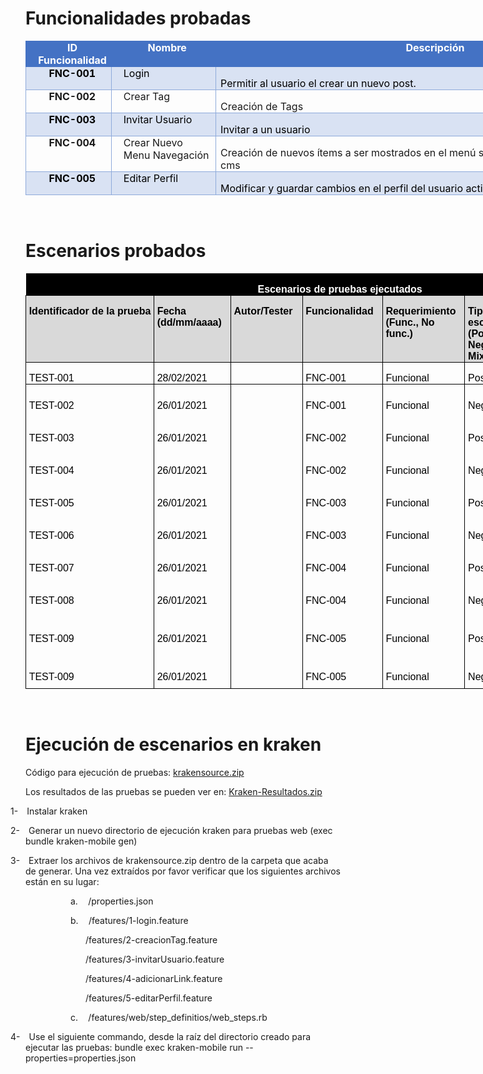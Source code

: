<h1>Funcionalidades probadas</h1>

<table class=MsoTable15Grid4Accent1 border=1 cellspacing=0 cellpadding=0
 width=996 style='width:746.75pt;border-collapse:collapse;border:none'>
 <tr>
  <td width=120 valign=top style='width:89.9pt;border:solid #4472C4 1.0pt;
  border-right:none;background:#4472C4;padding:0in 5.4pt 0in 5.4pt'>
  <p class=MsoNormal align=center style='margin-top:0in;margin-right:0in;
  margin-bottom:0in;margin-left:9.0pt;text-align:center;line-height:normal'><b><span
  style='color:white'>ID Funcionalidad</span></b></p>
  </td>
  <td width=156 valign=top style='width:116.85pt;border-top:solid #4472C4 1.0pt;
  border-left:none;border-bottom:solid #4472C4 1.0pt;border-right:none;
  background:#4472C4;padding:0in 5.4pt 0in 5.4pt'>
  <p class=MsoNormal align=center style='margin-top:0in;margin-right:0in;
  margin-bottom:0in;margin-left:9.0pt;text-align:center;line-height:normal'><b><span
  style='color:white'>Nombre</span></b></p>
  </td>
  <td width=720 valign=top style='width:7.5in;border:solid #4472C4 1.0pt;
  border-left:none;background:#4472C4;padding:0in 5.4pt 0in 5.4pt'>
  <p class=MsoNormal align=center style='margin-top:0in;margin-right:0in;
  margin-bottom:0in;margin-left:9.0pt;text-align:center;line-height:normal'><b><span
  style='color:white'>Descripción</span></b></p>
  </td>
 </tr>
 <tr>
  <td width=120 valign=top style='width:89.9pt;border:solid #8EAADB 1.0pt;
  border-top:none;background:#D9E2F3;padding:0in 5.4pt 0in 5.4pt'>
  <p class=MsoNormal align=center style='margin-top:0in;margin-right:0in;
  margin-bottom:0in;margin-left:9.0pt;text-align:center;line-height:normal'><b><span
  style='color:black'>FNC-001</span></b></p>
  </td>
  <td width=156 valign=top style='width:116.85pt;border-top:none;border-left:
  none;border-bottom:solid #8EAADB 1.0pt;border-right:solid #8EAADB 1.0pt;
  background:#D9E2F3;padding:0in 5.4pt 0in 5.4pt'>
  <p class=MsoNormal style='margin-top:0in;margin-right:0in;margin-bottom:0in;
  margin-left:9.0pt;line-height:normal'><span style='color:black'>Login</span></p>
  </td>
  <td width=720 valign=top style='width:7.5in;border-top:none;border-left:none;
  border-bottom:solid #8EAADB 1.0pt;border-right:solid #8EAADB 1.0pt;
  background:#D9E2F3;padding:0in 5.4pt 0in 5.4pt'>
  <p class=MsoNormal style='margin-bottom:0in;line-height:normal'><span
  style='color:black'>Permitir al usuario el crear un nuevo post.</span></p>
  </td>
 </tr>
 <tr>
  <td width=120 valign=top style='width:89.9pt;border:solid #8EAADB 1.0pt;
  border-top:none;padding:0in 5.4pt 0in 5.4pt'>
  <p class=MsoNormal align=center style='margin-top:0in;margin-right:0in;
  margin-bottom:0in;margin-left:9.0pt;text-align:center;line-height:normal'><b>FNC-002</b></p>
  </td>
  <td width=156 valign=top style='width:116.85pt;border-top:none;border-left:
  none;border-bottom:solid #8EAADB 1.0pt;border-right:solid #8EAADB 1.0pt;
  padding:0in 5.4pt 0in 5.4pt'>
  <p class=MsoNormal style='margin-top:0in;margin-right:0in;margin-bottom:0in;
  margin-left:9.0pt;line-height:normal'>Crear Tag</p>
  </td>
  <td width=720 valign=top style='width:7.5in;border-top:none;border-left:none;
  border-bottom:solid #8EAADB 1.0pt;border-right:solid #8EAADB 1.0pt;
  padding:0in 5.4pt 0in 5.4pt'>
  <p class=MsoNormal style='margin-bottom:0in;line-height:normal'>Creación de
  Tags</p>
  </td>
 </tr>
 <tr>
  <td width=120 valign=top style='width:89.9pt;border:solid #8EAADB 1.0pt;
  border-top:none;background:#D9E2F3;padding:0in 5.4pt 0in 5.4pt'>
  <p class=MsoNormal align=center style='margin-top:0in;margin-right:0in;
  margin-bottom:0in;margin-left:9.0pt;text-align:center;line-height:normal'><b><span
  style='color:black'>FNC-003</span></b></p>
  </td>
  <td width=156 valign=top style='width:116.85pt;border-top:none;border-left:
  none;border-bottom:solid #8EAADB 1.0pt;border-right:solid #8EAADB 1.0pt;
  background:#D9E2F3;padding:0in 5.4pt 0in 5.4pt'>
  <p class=MsoNormal style='margin-top:0in;margin-right:0in;margin-bottom:0in;
  margin-left:9.0pt;line-height:normal'><span style='color:black'>Invitar
  Usuario</span></p>
  </td>
  <td width=720 valign=top style='width:7.5in;border-top:none;border-left:none;
  border-bottom:solid #8EAADB 1.0pt;border-right:solid #8EAADB 1.0pt;
  background:#D9E2F3;padding:0in 5.4pt 0in 5.4pt'>
  <p class=MsoNormal style='margin-bottom:0in;line-height:normal'><span
  style='color:black'>Invitar a un usuario</span></p>
  </td>
 </tr>
 <tr>
  <td width=120 valign=top style='width:89.9pt;border:solid #8EAADB 1.0pt;
  border-top:none;padding:0in 5.4pt 0in 5.4pt'>
  <p class=MsoNormal align=center style='margin-top:0in;margin-right:0in;
  margin-bottom:0in;margin-left:9.0pt;text-align:center;line-height:normal'><b>FNC-004</b></p>
  </td>
  <td width=156 valign=top style='width:116.85pt;border-top:none;border-left:
  none;border-bottom:solid #8EAADB 1.0pt;border-right:solid #8EAADB 1.0pt;
  padding:0in 5.4pt 0in 5.4pt'>
  <p class=MsoNormal style='margin-top:0in;margin-right:0in;margin-bottom:0in;
  margin-left:9.0pt;line-height:normal'>Crear Nuevo Menu Navegación</p>
  </td>
  <td width=720 valign=top style='width:7.5in;border-top:none;border-left:none;
  border-bottom:solid #8EAADB 1.0pt;border-right:solid #8EAADB 1.0pt;
  padding:0in 5.4pt 0in 5.4pt'>
  <p class=MsoNormal style='margin-bottom:0in;line-height:normal'>Creación de
  nuevos ítems a ser mostrados en el menú superior de la parte visible del cms</p>
  </td>
 </tr>
 <tr>
  <td width=120 valign=top style='width:89.9pt;border:solid #8EAADB 1.0pt;
  border-top:none;background:#D9E2F3;padding:0in 5.4pt 0in 5.4pt'>
  <p class=MsoNormal align=center style='margin-top:0in;margin-right:0in;
  margin-bottom:0in;margin-left:9.0pt;text-align:center;line-height:normal'><b><span
  style='color:black'>FNC-005</span></b></p>
  </td>
  <td width=156 valign=top style='width:116.85pt;border-top:none;border-left:
  none;border-bottom:solid #8EAADB 1.0pt;border-right:solid #8EAADB 1.0pt;
  background:#D9E2F3;padding:0in 5.4pt 0in 5.4pt'>
  <p class=MsoNormal style='margin-top:0in;margin-right:0in;margin-bottom:0in;
  margin-left:9.0pt;line-height:normal'><span style='color:black'>Editar Perfil</span></p>
  </td>
  <td width=720 valign=top style='width:7.5in;border-top:none;border-left:none;
  border-bottom:solid #8EAADB 1.0pt;border-right:solid #8EAADB 1.0pt;
  background:#D9E2F3;padding:0in 5.4pt 0in 5.4pt'>
  <p class=MsoNormal style='margin-bottom:0in;line-height:normal'><span
  style='color:black'>Modificar y guardar cambios en el perfil del usuario
  activo</span></p>
  </td>
 </tr>
</table>

<p class=MsoNormal>&nbsp;</p>

<h1>Escenarios probados</h1>

<table class=MsoNormalTable border=0 cellspacing=0 cellpadding=0 width=996
 style='width:747.0pt;border-collapse:collapse'>
 <tr style='height:21.35pt'>
  <td width=996 nowrap colspan=7 valign=top style='width:747.0pt;background:
  black;padding:0in 3.5pt 0in 3.5pt;height:21.35pt'>
  <p class=MsoNormal align=center style='margin-bottom:0in;text-align:center;
  line-height:normal'><b><span style='font-size:12.0pt;font-family:"Arial",sans-serif;
  color:white'>Escenarios de pruebas ejecutados</span></b></p>
  </td>
 </tr>
 <tr style='height:.75in'>
  <td width=105 nowrap valign=top style='width:79.05pt;border:solid windowtext 1.0pt;
  background:#D9D9D9;padding:0in 3.5pt 0in 3.5pt;height:.75in'>
  <p class=MsoNormal style='margin-bottom:0in;line-height:normal'><b><span
  style='font-size:12.0pt;font-family:"Arial",sans-serif;color:black'>Identificador
  de la prueba</span></b></p>
  </td>
  <td width=113 valign=top style='width:84.4pt;border:solid windowtext 1.0pt;
  border-left:none;background:#D9D9D9;padding:0in 3.5pt 0in 3.5pt;height:.75in'>
  <p class=MsoNormal style='margin-bottom:0in;line-height:normal'><b><span
  style='font-size:12.0pt;font-family:"Arial",sans-serif;color:black'>Fecha <br>
  (dd/mm/aaaa)</span></b></p>
  </td>
  <td width=104 nowrap valign=top style='width:78.35pt;border:solid windowtext 1.0pt;
  border-left:none;background:#D9D9D9;padding:0in 3.5pt 0in 3.5pt;height:.75in'>
  <p class=MsoNormal style='margin-bottom:0in;line-height:normal'><b><span
  style='font-size:12.0pt;font-family:"Arial",sans-serif;color:black'>Autor/Tester</span></b></p>
  </td>
  <td width=118 nowrap valign=top style='width:88.35pt;border:solid windowtext 1.0pt;
  border-left:none;background:#D9D9D9;padding:0in 3.5pt 0in 3.5pt;height:.75in'>
  <p class=MsoNormal style='margin-bottom:0in;line-height:normal'><b><span
  style='font-size:12.0pt;font-family:"Arial",sans-serif;color:black'>Funcionalidad</span></b></p>
  </td>
  <td width=121 valign=top style='width:91.05pt;border:solid windowtext 1.0pt;
  border-left:none;background:#D9D9D9;padding:0in 3.5pt 0in 3.5pt;height:.75in'>
  <p class=MsoNormal style='margin-bottom:0in;line-height:normal'><b><span
  style='font-size:12.0pt;font-family:"Arial",sans-serif;color:black'>Requerimiento<br>
  (Func., No func.)</span></b></p>
  </td>
  <td width=84 valign=top style='width:63.05pt;border:solid windowtext 1.0pt;
  border-left:none;background:#D9D9D9;padding:0in 3.5pt 0in 3.5pt;height:.75in'>
  <p class=MsoNormal style='margin-bottom:0in;line-height:normal'><b><span
  style='font-size:12.0pt;font-family:"Arial",sans-serif;color:black'>Tipo de
  escenario<br>
  (Positivo, Negativo, Mix)</span></b></p>
  </td>
  <td width=350 valign=top style='width:262.75pt;border:solid windowtext 1.0pt;
  border-left:none;background:#D9D9D9;padding:0in 3.5pt 0in 3.5pt;height:.75in'>
  <p class=MsoNormal style='margin-bottom:0in;line-height:normal'><b><span
  style='font-size:12.0pt;font-family:"Arial",sans-serif;color:black'>Nombre
  del escenario</span></b></p>
  </td>
 </tr>
 <tr style='height:13.5pt'>
  <td width=105 nowrap style='width:79.05pt;border:solid windowtext 1.0pt;
  border-top:none;padding:0in 3.5pt 0in 3.5pt;height:13.5pt'>
  <p class=MsoNormal style='margin-bottom:0in;line-height:normal'><span
  style='font-size:12.0pt;font-family:"Arial",sans-serif;color:black'>TEST-001</span></p>
  </td>
  <td width=113 nowrap style='width:84.4pt;border-top:none;border-left:none;
  border-bottom:solid windowtext 1.0pt;border-right:solid windowtext 1.0pt;
  padding:0in 3.5pt 0in 3.5pt;height:13.5pt'>
  <p class=MsoNormal style='margin-bottom:0in;line-height:normal'><span
  style='font-size:12.0pt;font-family:"Arial",sans-serif;color:black'>28/02/2021</span></p>
  </td>
  <td width=104 nowrap style='width:78.35pt;border-top:none;border-left:none;
  border-bottom:solid windowtext 1.0pt;border-right:solid windowtext 1.0pt;
  padding:0in 3.5pt 0in 3.5pt;height:13.5pt'>
  <p class=MsoNormal style='margin-bottom:0in;line-height:normal'><span
  style='font-size:12.0pt;font-family:"Arial",sans-serif;color:black'></span></p>
  </td>
  <td width=118 nowrap style='width:88.35pt;border-top:none;border-left:none;
  border-bottom:solid windowtext 1.0pt;border-right:solid windowtext 1.0pt;
  padding:0in 3.5pt 0in 3.5pt;height:13.5pt'>
  <p class=MsoNormal style='margin-bottom:0in;line-height:normal'><span
  style='font-size:12.0pt;font-family:"Arial",sans-serif;color:black'>FNC-001</span></p>
  </td>
  <td width=121 nowrap style='width:91.05pt;border-top:none;border-left:none;
  border-bottom:solid windowtext 1.0pt;border-right:solid windowtext 1.0pt;
  padding:0in 3.5pt 0in 3.5pt;height:13.5pt'>
  <p class=MsoNormal style='margin-bottom:0in;line-height:normal'><span
  style='font-size:12.0pt;font-family:"Arial",sans-serif;color:black'>Funcional</span></p>
  </td>
  <td width=84 nowrap style='width:63.05pt;border-top:none;border-left:none;
  border-bottom:solid windowtext 1.0pt;border-right:solid windowtext 1.0pt;
  padding:0in 3.5pt 0in 3.5pt;height:13.5pt'>
  <p class=MsoNormal style='margin-bottom:0in;line-height:normal'><span
  style='font-size:12.0pt;font-family:"Arial",sans-serif;color:black'>Positivo</span></p>
  </td>
  <td width=350 style='width:262.75pt;border-top:none;border-left:none;
  border-bottom:solid windowtext 1.0pt;border-right:solid windowtext 1.0pt;
  padding:0in 3.5pt 0in 3.5pt;height:13.5pt'>
  <p class=MsoNormal style='margin-bottom:0in;line-height:normal'><span
  style='font-size:12.0pt;font-family:"Arial",sans-serif;color:black'>Autenticación
  correcta</span></p>
  </td>
 </tr>
 <tr style='height:13.5pt'>
  <td width=105 nowrap style='width:79.05pt;border-top:none;border-left:solid windowtext 1.0pt;
  border-bottom:none;border-right:solid windowtext 1.0pt;padding:0in 3.5pt 0in 3.5pt;
  height:13.5pt'>
  <p class=MsoNormal style='margin-bottom:0in;line-height:normal'><span
  style='font-size:12.0pt;font-family:"Arial",sans-serif;color:black'>TEST-002</span></p>
  </td>
  <td width=113 nowrap style='width:84.4pt;border:none;border-right:solid windowtext 1.0pt;
  padding:0in 3.5pt 0in 3.5pt;height:13.5pt'>
  <p class=MsoNormal style='margin-bottom:0in;line-height:normal'><span
  style='font-size:12.0pt;font-family:"Arial",sans-serif;color:black'>26/01/2021</span></p>
  </td>
  <td width=104 nowrap style='width:78.35pt;border:none;border-right:solid windowtext 1.0pt;
  padding:0in 3.5pt 0in 3.5pt;height:13.5pt'>
  <p class=MsoNormal style='margin-bottom:0in;line-height:normal'><span
  style='font-size:12.0pt;font-family:"Arial",sans-serif;color:black'>&nbsp;</span></p>
  </td>
  <td width=118 nowrap style='width:88.35pt;border:none;border-right:solid windowtext 1.0pt;
  padding:0in 3.5pt 0in 3.5pt;height:13.5pt'>
  <p class=MsoNormal style='margin-bottom:0in;line-height:normal'><span
  style='font-size:12.0pt;font-family:"Arial",sans-serif;color:black'>FNC-001</span></p>
  </td>
  <td width=121 nowrap style='width:91.05pt;border:none;border-right:solid windowtext 1.0pt;
  padding:0in 3.5pt 0in 3.5pt;height:13.5pt'>
  <p class=MsoNormal style='margin-bottom:0in;line-height:normal'><span
  style='font-size:12.0pt;font-family:"Arial",sans-serif;color:black'>Funcional</span></p>
  </td>
  <td width=84 nowrap style='width:63.05pt;border:none;border-right:solid windowtext 1.0pt;
  padding:0in 3.5pt 0in 3.5pt;height:13.5pt'>
  <p class=MsoNormal style='margin-bottom:0in;line-height:normal'><span
  style='font-size:12.0pt;font-family:"Arial",sans-serif;color:black'>Negativo</span></p>
  </td>
  <td width=350 style='width:262.75pt;border:none;border-right:solid windowtext 1.0pt;
  padding:0in 3.5pt 0in 3.5pt;height:13.5pt'>
  <p class=MsoNormal style='margin-bottom:0in;line-height:normal'><span
  style='font-size:12.0pt;font-family:"Arial",sans-serif;color:black'>Autenticación
  con password incorrecto</span></p>
  </td>
 </tr>
 <tr style='height:13.5pt'>
  <td width=105 nowrap style='width:79.05pt;border-top:none;border-left:solid windowtext 1.0pt;
  border-bottom:none;border-right:solid windowtext 1.0pt;padding:0in 3.5pt 0in 3.5pt;
  height:13.5pt'>
  <p class=MsoNormal style='margin-bottom:0in;line-height:normal'><span
  style='font-size:12.0pt;font-family:"Arial",sans-serif;color:black'>TEST-003</span></p>
  </td>
  <td width=113 nowrap style='width:84.4pt;border:none;border-right:solid windowtext 1.0pt;
  padding:0in 3.5pt 0in 3.5pt;height:13.5pt'>
  <p class=MsoNormal style='margin-bottom:0in;line-height:normal'><span
  style='font-size:12.0pt;font-family:"Arial",sans-serif;color:black'>26/01/2021</span></p>
  </td>
  <td width=104 nowrap style='width:78.35pt;border:none;border-right:solid windowtext 1.0pt;
  padding:0in 3.5pt 0in 3.5pt;height:13.5pt'>
  <p class=MsoNormal style='margin-bottom:0in;line-height:normal'><span
  style='font-size:12.0pt;font-family:"Arial",sans-serif;color:black'>&nbsp;</span></p>
  </td>
  <td width=118 nowrap style='width:88.35pt;border:none;border-right:solid windowtext 1.0pt;
  padding:0in 3.5pt 0in 3.5pt;height:13.5pt'>
  <p class=MsoNormal style='margin-bottom:0in;line-height:normal'><span
  style='font-size:12.0pt;font-family:"Arial",sans-serif;color:black'>FNC-002</span></p>
  </td>
  <td width=121 nowrap style='width:91.05pt;border:none;border-right:solid windowtext 1.0pt;
  padding:0in 3.5pt 0in 3.5pt;height:13.5pt'>
  <p class=MsoNormal style='margin-bottom:0in;line-height:normal'><span
  style='font-size:12.0pt;font-family:"Arial",sans-serif;color:black'>Funcional</span></p>
  </td>
  <td width=84 nowrap style='width:63.05pt;border:none;border-right:solid windowtext 1.0pt;
  padding:0in 3.5pt 0in 3.5pt;height:13.5pt'>
  <p class=MsoNormal style='margin-bottom:0in;line-height:normal'><span
  style='font-size:12.0pt;font-family:"Arial",sans-serif;color:black'>Positivo</span></p>
  </td>
  <td width=350 style='width:262.75pt;border:none;border-right:solid windowtext 1.0pt;
  padding:0in 3.5pt 0in 3.5pt;height:13.5pt'>
  <p class=MsoNormal style='margin-bottom:0in;line-height:normal'><span
  style='font-size:12.0pt;font-family:"Arial",sans-serif;color:black'>Creación
  de tags con toda la información requerida</span></p>
  </td>
 </tr>
 <tr style='height:13.5pt'>
  <td width=105 nowrap style='width:79.05pt;border-top:none;border-left:solid windowtext 1.0pt;
  border-bottom:none;border-right:solid windowtext 1.0pt;padding:0in 3.5pt 0in 3.5pt;
  height:13.5pt'>
  <p class=MsoNormal style='margin-bottom:0in;line-height:normal'><span
  style='font-size:12.0pt;font-family:"Arial",sans-serif;color:black'>TEST-004</span></p>
  </td>
  <td width=113 nowrap style='width:84.4pt;border:none;border-right:solid windowtext 1.0pt;
  padding:0in 3.5pt 0in 3.5pt;height:13.5pt'>
  <p class=MsoNormal style='margin-bottom:0in;line-height:normal'><span
  style='font-size:12.0pt;font-family:"Arial",sans-serif;color:black'>26/01/2021</span></p>
  </td>
  <td width=104 nowrap style='width:78.35pt;border:none;border-right:solid windowtext 1.0pt;
  padding:0in 3.5pt 0in 3.5pt;height:13.5pt'>
  <p class=MsoNormal style='margin-bottom:0in;line-height:normal'><span
  style='font-size:12.0pt;font-family:"Arial",sans-serif;color:black'>&nbsp;</span></p>
  </td>
  <td width=118 nowrap style='width:88.35pt;border:none;border-right:solid windowtext 1.0pt;
  padding:0in 3.5pt 0in 3.5pt;height:13.5pt'>
  <p class=MsoNormal style='margin-bottom:0in;line-height:normal'><span
  style='font-size:12.0pt;font-family:"Arial",sans-serif;color:black'>FNC-002</span></p>
  </td>
  <td width=121 nowrap style='width:91.05pt;border:none;border-right:solid windowtext 1.0pt;
  padding:0in 3.5pt 0in 3.5pt;height:13.5pt'>
  <p class=MsoNormal style='margin-bottom:0in;line-height:normal'><span
  style='font-size:12.0pt;font-family:"Arial",sans-serif;color:black'>Funcional</span></p>
  </td>
  <td width=84 nowrap style='width:63.05pt;border:none;border-right:solid windowtext 1.0pt;
  padding:0in 3.5pt 0in 3.5pt;height:13.5pt'>
  <p class=MsoNormal style='margin-bottom:0in;line-height:normal'><span
  style='font-size:12.0pt;font-family:"Arial",sans-serif;color:black'>Negativo</span></p>
  </td>
  <td width=350 style='width:262.75pt;border:none;border-right:solid windowtext 1.0pt;
  padding:0in 3.5pt 0in 3.5pt;height:13.5pt'>
  <p class=MsoNormal style='margin-bottom:0in;line-height:normal'><span
  style='font-size:12.0pt;font-family:"Arial",sans-serif;color:black'>Creación
  de tags sin nombre</span></p>
  </td>
 </tr>
 <tr style='height:13.5pt'>
  <td width=105 nowrap style='width:79.05pt;border-top:none;border-left:solid windowtext 1.0pt;
  border-bottom:none;border-right:solid windowtext 1.0pt;padding:0in 3.5pt 0in 3.5pt;
  height:13.5pt'>
  <p class=MsoNormal style='margin-bottom:0in;line-height:normal'><span
  style='font-size:12.0pt;font-family:"Arial",sans-serif;color:black'>TEST-005</span></p>
  </td>
  <td width=113 nowrap style='width:84.4pt;border:none;border-right:solid windowtext 1.0pt;
  padding:0in 3.5pt 0in 3.5pt;height:13.5pt'>
  <p class=MsoNormal style='margin-bottom:0in;line-height:normal'><span
  style='font-size:12.0pt;font-family:"Arial",sans-serif;color:black'>26/01/2021</span></p>
  </td>
  <td width=104 nowrap style='width:78.35pt;border:none;border-right:solid windowtext 1.0pt;
  padding:0in 3.5pt 0in 3.5pt;height:13.5pt'>
  <p class=MsoNormal style='margin-bottom:0in;line-height:normal'><span
  style='font-size:12.0pt;font-family:"Arial",sans-serif;color:black'>&nbsp;</span></p>
  </td>
  <td width=118 nowrap style='width:88.35pt;border:none;border-right:solid windowtext 1.0pt;
  padding:0in 3.5pt 0in 3.5pt;height:13.5pt'>
  <p class=MsoNormal style='margin-bottom:0in;line-height:normal'><span
  style='font-size:12.0pt;font-family:"Arial",sans-serif;color:black'>FNC-003</span></p>
  </td>
  <td width=121 nowrap style='width:91.05pt;border:none;border-right:solid windowtext 1.0pt;
  padding:0in 3.5pt 0in 3.5pt;height:13.5pt'>
  <p class=MsoNormal style='margin-bottom:0in;line-height:normal'><span
  style='font-size:12.0pt;font-family:"Arial",sans-serif;color:black'>Funcional</span></p>
  </td>
  <td width=84 nowrap style='width:63.05pt;border:none;border-right:solid windowtext 1.0pt;
  padding:0in 3.5pt 0in 3.5pt;height:13.5pt'>
  <p class=MsoNormal style='margin-bottom:0in;line-height:normal'><span
  style='font-size:12.0pt;font-family:"Arial",sans-serif;color:black'>Positivo</span></p>
  </td>
  <td width=350 style='width:262.75pt;border:none;border-right:solid windowtext 1.0pt;
  padding:0in 3.5pt 0in 3.5pt;height:13.5pt'>
  <p class=MsoNormal style='margin-bottom:0in;line-height:normal'><span
  style='font-size:12.0pt;font-family:"Arial",sans-serif;color:black'>Invitar a
  un usuario con email valido</span></p>
  </td>
 </tr>
 <tr style='height:13.5pt'>
  <td width=105 nowrap style='width:79.05pt;border-top:none;border-left:solid windowtext 1.0pt;
  border-bottom:none;border-right:solid windowtext 1.0pt;padding:0in 3.5pt 0in 3.5pt;
  height:13.5pt'>
  <p class=MsoNormal style='margin-bottom:0in;line-height:normal'><span
  style='font-size:12.0pt;font-family:"Arial",sans-serif;color:black'>TEST-006</span></p>
  </td>
  <td width=113 nowrap style='width:84.4pt;border:none;border-right:solid windowtext 1.0pt;
  padding:0in 3.5pt 0in 3.5pt;height:13.5pt'>
  <p class=MsoNormal style='margin-bottom:0in;line-height:normal'><span
  style='font-size:12.0pt;font-family:"Arial",sans-serif;color:black'>26/01/2021</span></p>
  </td>
  <td width=104 nowrap style='width:78.35pt;border:none;border-right:solid windowtext 1.0pt;
  padding:0in 3.5pt 0in 3.5pt;height:13.5pt'>
  <p class=MsoNormal style='margin-bottom:0in;line-height:normal'><span
  style='font-size:12.0pt;font-family:"Arial",sans-serif;color:black'>&nbsp;</span></p>
  </td>
  <td width=118 nowrap style='width:88.35pt;border:none;border-right:solid windowtext 1.0pt;
  padding:0in 3.5pt 0in 3.5pt;height:13.5pt'>
  <p class=MsoNormal style='margin-bottom:0in;line-height:normal'><span
  style='font-size:12.0pt;font-family:"Arial",sans-serif;color:black'>FNC-003</span></p>
  </td>
  <td width=121 nowrap style='width:91.05pt;border:none;border-right:solid windowtext 1.0pt;
  padding:0in 3.5pt 0in 3.5pt;height:13.5pt'>
  <p class=MsoNormal style='margin-bottom:0in;line-height:normal'><span
  style='font-size:12.0pt;font-family:"Arial",sans-serif;color:black'>Funcional</span></p>
  </td>
  <td width=84 nowrap style='width:63.05pt;border:none;border-right:solid windowtext 1.0pt;
  padding:0in 3.5pt 0in 3.5pt;height:13.5pt'>
  <p class=MsoNormal style='margin-bottom:0in;line-height:normal'><span
  style='font-size:12.0pt;font-family:"Arial",sans-serif;color:black'>Negativo</span></p>
  </td>
  <td width=350 style='width:262.75pt;border:none;border-right:solid windowtext 1.0pt;
  padding:0in 3.5pt 0in 3.5pt;height:13.5pt'>
  <p class=MsoNormal style='margin-bottom:0in;line-height:normal'><span
  style='font-size:12.0pt;font-family:"Arial",sans-serif;color:black'>Invitar a
  un usuario sin email</span></p>
  </td>
 </tr>
 <tr style='height:13.5pt'>
  <td width=105 nowrap style='width:79.05pt;border-top:none;border-left:solid windowtext 1.0pt;
  border-bottom:none;border-right:solid windowtext 1.0pt;padding:0in 3.5pt 0in 3.5pt;
  height:13.5pt'>
  <p class=MsoNormal style='margin-bottom:0in;line-height:normal'><span
  style='font-size:12.0pt;font-family:"Arial",sans-serif;color:black'>TEST-007</span></p>
  </td>
  <td width=113 nowrap style='width:84.4pt;border:none;border-right:solid windowtext 1.0pt;
  padding:0in 3.5pt 0in 3.5pt;height:13.5pt'>
  <p class=MsoNormal style='margin-bottom:0in;line-height:normal'><span
  style='font-size:12.0pt;font-family:"Arial",sans-serif;color:black'>26/01/2021</span></p>
  </td>
  <td width=104 nowrap style='width:78.35pt;border:none;border-right:solid windowtext 1.0pt;
  padding:0in 3.5pt 0in 3.5pt;height:13.5pt'>
  <p class=MsoNormal style='margin-bottom:0in;line-height:normal'><span
  style='font-size:12.0pt;font-family:"Arial",sans-serif;color:black'>&nbsp;</span></p>
  </td>
  <td width=118 nowrap style='width:88.35pt;border:none;border-right:solid windowtext 1.0pt;
  padding:0in 3.5pt 0in 3.5pt;height:13.5pt'>
  <p class=MsoNormal style='margin-bottom:0in;line-height:normal'><span
  style='font-size:12.0pt;font-family:"Arial",sans-serif;color:black'>FNC-004</span></p>
  </td>
  <td width=121 nowrap style='width:91.05pt;border:none;border-right:solid windowtext 1.0pt;
  padding:0in 3.5pt 0in 3.5pt;height:13.5pt'>
  <p class=MsoNormal style='margin-bottom:0in;line-height:normal'><span
  style='font-size:12.0pt;font-family:"Arial",sans-serif;color:black'>Funcional</span></p>
  </td>
  <td width=84 nowrap style='width:63.05pt;border:none;border-right:solid windowtext 1.0pt;
  padding:0in 3.5pt 0in 3.5pt;height:13.5pt'>
  <p class=MsoNormal style='margin-bottom:0in;line-height:normal'><span
  style='font-size:12.0pt;font-family:"Arial",sans-serif;color:black'>Positivo</span></p>
  </td>
  <td width=350 style='width:262.75pt;border:none;border-right:solid windowtext 1.0pt;
  padding:0in 3.5pt 0in 3.5pt;height:13.5pt'>
  <p class=MsoNormal style='margin-bottom:0in;line-height:normal'><span
  style='font-size:12.0pt;font-family:"Arial",sans-serif;color:black'>Creación
  de menú con toda la Info correcta</span></p>
  </td>
 </tr>
 <tr style='height:13.5pt'>
  <td width=105 nowrap style='width:79.05pt;border-top:none;border-left:solid windowtext 1.0pt;
  border-bottom:none;border-right:solid windowtext 1.0pt;padding:0in 3.5pt 0in 3.5pt;
  height:13.5pt'>
  <p class=MsoNormal style='margin-bottom:0in;line-height:normal'><span
  style='font-size:12.0pt;font-family:"Arial",sans-serif;color:black'>TEST-008</span></p>
  </td>
  <td width=113 nowrap style='width:84.4pt;border:none;border-right:solid windowtext 1.0pt;
  padding:0in 3.5pt 0in 3.5pt;height:13.5pt'>
  <p class=MsoNormal style='margin-bottom:0in;line-height:normal'><span
  style='font-size:12.0pt;font-family:"Arial",sans-serif;color:black'>26/01/2021</span></p>
  </td>
  <td width=104 nowrap style='width:78.35pt;border:none;border-right:solid windowtext 1.0pt;
  padding:0in 3.5pt 0in 3.5pt;height:13.5pt'>
  <p class=MsoNormal style='margin-bottom:0in;line-height:normal'><span
  style='font-size:12.0pt;font-family:"Arial",sans-serif;color:black'>&nbsp;</span></p>
  </td>
  <td width=118 nowrap style='width:88.35pt;border:none;border-right:solid windowtext 1.0pt;
  padding:0in 3.5pt 0in 3.5pt;height:13.5pt'>
  <p class=MsoNormal style='margin-bottom:0in;line-height:normal'><span
  style='font-size:12.0pt;font-family:"Arial",sans-serif;color:black'>FNC-004</span></p>
  </td>
  <td width=121 nowrap style='width:91.05pt;border:none;border-right:solid windowtext 1.0pt;
  padding:0in 3.5pt 0in 3.5pt;height:13.5pt'>
  <p class=MsoNormal style='margin-bottom:0in;line-height:normal'><span
  style='font-size:12.0pt;font-family:"Arial",sans-serif;color:black'>Funcional</span></p>
  </td>
  <td width=84 nowrap style='width:63.05pt;border:none;border-right:solid windowtext 1.0pt;
  padding:0in 3.5pt 0in 3.5pt;height:13.5pt'>
  <p class=MsoNormal style='margin-bottom:0in;line-height:normal'><span
  style='font-size:12.0pt;font-family:"Arial",sans-serif;color:black'>Negativo</span></p>
  </td>
  <td width=350 style='width:262.75pt;border:none;border-right:solid windowtext 1.0pt;
  padding:0in 3.5pt 0in 3.5pt;height:13.5pt'>
  <p class=MsoNormal style='margin-bottom:0in;line-height:normal'><span
  style='font-size:12.0pt;font-family:"Arial",sans-serif;color:black'>Creación
  de menú sin nombre</span></p>
  </td>
 </tr>
 <tr style='height:13.5pt'>
  <td width=105 nowrap style='width:79.05pt;border-top:none;border-left:solid windowtext 1.0pt;
  border-bottom:none;border-right:solid windowtext 1.0pt;padding:0in 3.5pt 0in 3.5pt;
  height:13.5pt'>
  <p class=MsoNormal style='margin-bottom:0in;line-height:normal'><span
  style='font-size:12.0pt;font-family:"Arial",sans-serif;color:black'>TEST-009</span></p>
  </td>
  <td width=113 nowrap style='width:84.4pt;border:none;border-right:solid windowtext 1.0pt;
  padding:0in 3.5pt 0in 3.5pt;height:13.5pt'>
  <p class=MsoNormal style='margin-bottom:0in;line-height:normal'><span
  style='font-size:12.0pt;font-family:"Arial",sans-serif;color:black'>26/01/2021</span></p>
  </td>
  <td width=104 nowrap style='width:78.35pt;border:none;border-right:solid windowtext 1.0pt;
  padding:0in 3.5pt 0in 3.5pt;height:13.5pt'>
  <p class=MsoNormal style='margin-bottom:0in;line-height:normal'><span
  style='font-size:12.0pt;font-family:"Arial",sans-serif;color:black'>&nbsp;</span></p>
  </td>
  <td width=118 nowrap style='width:88.35pt;border:none;border-right:solid windowtext 1.0pt;
  padding:0in 3.5pt 0in 3.5pt;height:13.5pt'>
  <p class=MsoNormal style='margin-bottom:0in;line-height:normal'><span
  style='font-size:12.0pt;font-family:"Arial",sans-serif;color:black'>FNC-005</span></p>
  </td>
  <td width=121 nowrap style='width:91.05pt;border:none;border-right:solid windowtext 1.0pt;
  padding:0in 3.5pt 0in 3.5pt;height:13.5pt'>
  <p class=MsoNormal style='margin-bottom:0in;line-height:normal'><span
  style='font-size:12.0pt;font-family:"Arial",sans-serif;color:black'>Funcional</span></p>
  </td>
  <td width=84 nowrap style='width:63.05pt;border:none;border-right:solid windowtext 1.0pt;
  padding:0in 3.5pt 0in 3.5pt;height:13.5pt'>
  <p class=MsoNormal style='margin-bottom:0in;line-height:normal'><span
  style='font-size:12.0pt;font-family:"Arial",sans-serif;color:black'>Positivo</span></p>
  </td>
  <td width=350 style='width:262.75pt;border:none;border-right:solid windowtext 1.0pt;
  padding:0in 3.5pt 0in 3.5pt;height:13.5pt'>
  <p class=MsoNormal style='margin-bottom:0in;line-height:normal'><span
  style='font-size:12.0pt;font-family:"Arial",sans-serif;color:black'>Editar y
  guardar un perfil con toda la información del usuario existente</span></p>
  </td>
 </tr>
 <tr style='height:13.5pt'>
  <td width=105 nowrap style='width:79.05pt;border:solid windowtext 1.0pt;
  border-top:none;padding:0in 3.5pt 0in 3.5pt;height:13.5pt'>
  <p class=MsoNormal style='margin-bottom:0in;line-height:normal'><span
  style='font-size:12.0pt;font-family:"Arial",sans-serif;color:black'>TEST-009</span></p>
  </td>
  <td width=113 nowrap style='width:84.4pt;border-top:none;border-left:none;
  border-bottom:solid windowtext 1.0pt;border-right:solid windowtext 1.0pt;
  padding:0in 3.5pt 0in 3.5pt;height:13.5pt'>
  <p class=MsoNormal style='margin-bottom:0in;line-height:normal'><span
  style='font-size:12.0pt;font-family:"Arial",sans-serif;color:black'>26/01/2021</span></p>
  </td>
  <td width=104 nowrap style='width:78.35pt;border-top:none;border-left:none;
  border-bottom:solid windowtext 1.0pt;border-right:solid windowtext 1.0pt;
  padding:0in 3.5pt 0in 3.5pt;height:13.5pt'>
  <p class=MsoNormal style='margin-bottom:0in;line-height:normal'><span
  style='font-size:12.0pt;font-family:"Arial",sans-serif;color:black'>&nbsp;</span></p>
  </td>
  <td width=118 nowrap style='width:88.35pt;border-top:none;border-left:none;
  border-bottom:solid windowtext 1.0pt;border-right:solid windowtext 1.0pt;
  padding:0in 3.5pt 0in 3.5pt;height:13.5pt'>
  <p class=MsoNormal style='margin-bottom:0in;line-height:normal'><span
  style='font-size:12.0pt;font-family:"Arial",sans-serif;color:black'>FNC-005</span></p>
  </td>
  <td width=121 nowrap style='width:91.05pt;border-top:none;border-left:none;
  border-bottom:solid windowtext 1.0pt;border-right:solid windowtext 1.0pt;
  padding:0in 3.5pt 0in 3.5pt;height:13.5pt'>
  <p class=MsoNormal style='margin-bottom:0in;line-height:normal'><span
  style='font-size:12.0pt;font-family:"Arial",sans-serif;color:black'>Funcional</span></p>
  </td>
  <td width=84 nowrap style='width:63.05pt;border-top:none;border-left:none;
  border-bottom:solid windowtext 1.0pt;border-right:solid windowtext 1.0pt;
  padding:0in 3.5pt 0in 3.5pt;height:13.5pt'>
  <p class=MsoNormal style='margin-bottom:0in;line-height:normal'><span
  style='font-size:12.0pt;font-family:"Arial",sans-serif;color:black'>Negativo</span></p>
  </td>
  <td width=350 style='width:262.75pt;border-top:none;border-left:none;
  border-bottom:solid windowtext 1.0pt;border-right:solid windowtext 1.0pt;
  padding:0in 3.5pt 0in 3.5pt;height:13.5pt'>
  <p class=MsoNormal style='margin-bottom:0in;line-height:normal'><span
  style='font-size:12.0pt;font-family:"Arial",sans-serif;color:black'>Editar y
  guardar un perfil sin email</span></p>
  </td>
 </tr>
</table>

<p class=MsoNormal>&nbsp;</p>


<h1>Ejecución de escenarios en kraken</h1>

<p class=MsoNormal>Código para ejecución de pruebas: <a href="https://github.com/raulgsalguero82/PruebasAutomaticas-Ghost/blob/master/krakensource.zip?raw=true">krakensource.zip</a></p>
<p class=MsoNormal>Los resultados de las pruebas se pueden ver en: <a href="https://github.com/raulgsalguero82/PruebasAutomaticas-Ghost/blob/master/Kraken-Resultados.zip?raw=true">Kraken-Resultados.zip</a> </p>


<p class=MsoListParagraphCxSpFirst style='text-indent:-.25in'>1-<span
style='font:7.0pt "Times New Roman"'>&nbsp;&nbsp;&nbsp;&nbsp;&nbsp; </span>Instalar
kraken </p>

<p class=MsoListParagraphCxSpMiddle style='text-indent:-.25in'>2-<span
style='font:7.0pt "Times New Roman"'>&nbsp;&nbsp;&nbsp;&nbsp;&nbsp; </span>Generar
un nuevo directorio de ejecución kraken para pruebas web (exec bundle kraken-mobile
gen)</p>

<p class=MsoListParagraphCxSpMiddle style='text-indent:-.25in'>3-<span
style='font:7.0pt "Times New Roman"'>&nbsp;&nbsp;&nbsp;&nbsp;&nbsp; </span>Extraer
los archivos de krakensource.zip dentro de la carpeta que acaba de generar. Una
vez extraídos por favor verificar que los siguientes archivos están en su
lugar:</p>

<p class=MsoListParagraphCxSpMiddle style='margin-left:1.0in;text-indent:-.25in'>a.<span
style='font:7.0pt "Times New Roman"'>&nbsp;&nbsp;&nbsp;&nbsp;&nbsp;&nbsp; </span>/properties.json</p>

<p class=MsoListParagraphCxSpMiddle style='margin-left:1.0in;text-indent:-.25in'>b.<span
style='font:7.0pt "Times New Roman"'>&nbsp;&nbsp;&nbsp;&nbsp;&nbsp;&nbsp; </span>/features/1-login.feature</p>

<p class=MsoListParagraphCxSpMiddle style='margin-left:1.0in'><span lang=EN-US>/features/2-creacionTag.feature</span></p>

<p class=MsoListParagraphCxSpMiddle style='margin-left:1.0in'><span lang=EN-US>/features/3-invitarUsuario.feature</span></p>

<p class=MsoListParagraphCxSpMiddle style='margin-left:1.0in'><span lang=EN-US>/features/4-adicionarLink.feature</span></p>

<p class=MsoListParagraphCxSpMiddle style='margin-left:1.0in'><span lang=EN-US>/features/5-editarPerfil.feature</span></p>

<p class=MsoListParagraphCxSpMiddle style='margin-left:1.0in;text-indent:-.25in'><span
lang=EN-US>c.<span style='font:7.0pt "Times New Roman"'>&nbsp;&nbsp;&nbsp;&nbsp;&nbsp;&nbsp;
</span></span><span lang=EN-US>/features/web/step_definitios/web_steps.rb</span></p>

<p class=MsoListParagraphCxSpLast style='text-indent:-.25in'>4-<span
style='font:7.0pt "Times New Roman"'>&nbsp;&nbsp;&nbsp;&nbsp;&nbsp; </span>Use el
siguiente commando, desde la raíz del directorio creado para ejecutar las pruebas:
bundle exec kraken-mobile run --properties=properties.json</p>

<p class=MsoNormal>&nbsp;</p>
